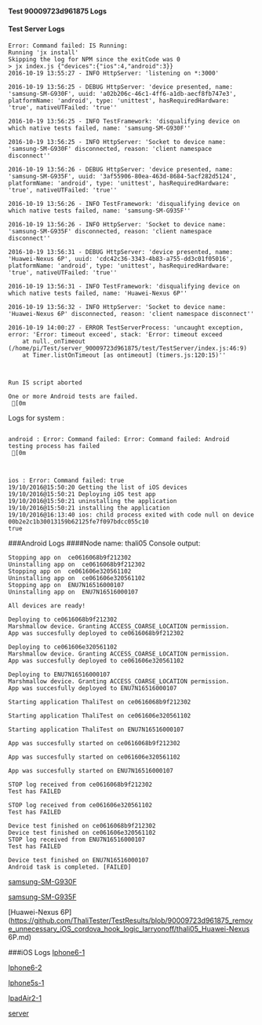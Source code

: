 #### Test 90009723d961875 Logs

#### Test Server Logs
```
Error: Command failed: IS Running:
Running 'jx install'
Skipping the log for NPM since the exitCode was 0
> jx index.js {"devices":{"ios":4,"android":3}}
2016-10-19 13:55:27 - INFO HttpServer: 'listening on *:3000'

2016-10-19 13:56:25 - DEBUG HttpServer: 'device presented, name: 'samsung-SM-G930F', uuid: 'a02b206c-46c1-4ff6-a1db-aecf8fb747e3', platformName: 'android', type: 'unittest', hasRequiredHardware: 'true', nativeUTFailed: 'true''

2016-10-19 13:56:25 - INFO TestFramework: 'disqualifying device on which native tests failed, name: 'samsung-SM-G930F''

2016-10-19 13:56:25 - INFO HttpServer: 'Socket to device name: 'samsung-SM-G930F' disconnected, reason: 'client namespace disconnect''

2016-10-19 13:56:26 - DEBUG HttpServer: 'device presented, name: 'samsung-SM-G935F', uuid: '3af55906-80ea-463d-8684-5acf282d5124', platformName: 'android', type: 'unittest', hasRequiredHardware: 'true', nativeUTFailed: 'true''

2016-10-19 13:56:26 - INFO TestFramework: 'disqualifying device on which native tests failed, name: 'samsung-SM-G935F''

2016-10-19 13:56:26 - INFO HttpServer: 'Socket to device name: 'samsung-SM-G935F' disconnected, reason: 'client namespace disconnect''

2016-10-19 13:56:31 - DEBUG HttpServer: 'device presented, name: 'Huawei-Nexus 6P', uuid: 'cdc42c36-3343-4b83-a755-dd3c01f05016', platformName: 'android', type: 'unittest', hasRequiredHardware: 'true', nativeUTFailed: 'true''

2016-10-19 13:56:31 - INFO TestFramework: 'disqualifying device on which native tests failed, name: 'Huawei-Nexus 6P''

2016-10-19 13:56:32 - INFO HttpServer: 'Socket to device name: 'Huawei-Nexus 6P' disconnected, reason: 'client namespace disconnect''

2016-10-19 14:00:27 - ERROR TestServerProcess: 'uncaught exception, error: 'Error: timeout exceed', stack: 'Error: timeout exceed
    at null._onTimeout (/home/pi/Test/server_90009723d961875/test/TestServer/index.js:46:9)
    at Timer.listOnTimeout [as ontimeout] (timers.js:120:15)''


 
Run IS script aborted
 
One or more Android tests are failed.
 [0m

```


Logs for system : 
```

android : Error: Command failed: Error: Command failed: Android testing process has failed
 [0m



ios : Error: Command failed: true
19/10/2016@15:50:20 Getting the list of iOS devices 
19/10/2016@15:50:21 Deploying iOS test app 
19/10/2016@15:50:21 uninstalling the application 
19/10/2016@15:50:21 installing the application 
19/10/2016@16:13:40 ios: child process exited with code null on device 00b2e2c1b30013159b62125fe7f097bdcc055c10 
true

```
###Android Logs
####Node name: thali05
Console output:
```
Stopping app on  ce0616068b9f212302
Uninstalling app on  ce0616068b9f212302
Stopping app on  ce061606e320561102
Uninstalling app on  ce061606e320561102
Stopping app on  ENU7N16516000107
Uninstalling app on  ENU7N16516000107

All devices are ready!

Deploying to ce0616068b9f212302
Marshmallow device. Granting ACCESS_COARSE_LOCATION permission.
App was succesfully deployed to ce0616068b9f212302

Deploying to ce061606e320561102
Marshmallow device. Granting ACCESS_COARSE_LOCATION permission.
App was succesfully deployed to ce061606e320561102

Deploying to ENU7N16516000107
Marshmallow device. Granting ACCESS_COARSE_LOCATION permission.
App was succesfully deployed to ENU7N16516000107

Starting application ThaliTest on ce0616068b9f212302

Starting application ThaliTest on ce061606e320561102

Starting application ThaliTest on ENU7N16516000107

App was succesfully started on ce0616068b9f212302

App was succesfully started on ce061606e320561102

App was succesfully started on ENU7N16516000107

STOP log received from ce0616068b9f212302
Test has FAILED

STOP log received from ce061606e320561102
Test has FAILED

Device test finished on ce0616068b9f212302 
Device test finished on ce061606e320561102 
STOP log received from ENU7N16516000107
Test has FAILED

Device test finished on ENU7N16516000107 
Android task is completed. [FAILED]
```
[samsung-SM-G930F](https://github.com/ThaliTester/TestResults/blob/90009723d961875_remove_unnecessary_iOS_cordova_hook_logic_larryonoff/thali05_samsung-SM-G930F.md)

[samsung-SM-G935F](https://github.com/ThaliTester/TestResults/blob/90009723d961875_remove_unnecessary_iOS_cordova_hook_logic_larryonoff/thali05_samsung-SM-G935F.md)

[Huawei-Nexus 6P](https://github.com/ThaliTester/TestResults/blob/90009723d961875_remove_unnecessary_iOS_cordova_hook_logic_larryonoff/thali05_Huawei-Nexus 6P.md)


###iOS Logs
[Iphone6-1](https://github.com/ThaliTester/TestResults/blob/90009723d961875_remove_unnecessary_iOS_cordova_hook_logic_larryonoff/iOS_Iphone6-1.md)

[Iphone6-2](https://github.com/ThaliTester/TestResults/blob/90009723d961875_remove_unnecessary_iOS_cordova_hook_logic_larryonoff/iOS_Iphone6-2.md)

[Iphone5s-1](https://github.com/ThaliTester/TestResults/blob/90009723d961875_remove_unnecessary_iOS_cordova_hook_logic_larryonoff/iOS_Iphone5s-1.md)

[IpadAir2-1](https://github.com/ThaliTester/TestResults/blob/90009723d961875_remove_unnecessary_iOS_cordova_hook_logic_larryonoff/iOS_IpadAir2-1.md)

[server](https://github.com/ThaliTester/TestResults/blob/90009723d961875_remove_unnecessary_iOS_cordova_hook_logic_larryonoff/iOS_server.md)




